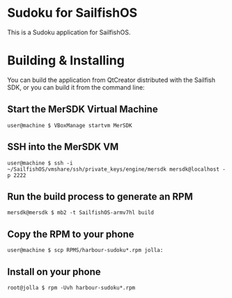 # Sudoku for SailfishOS

This is a Sudoku application for SailfishOS.

# Building & Installing

You can build the application from QtCreator distributed with the Sailfish SDK, or you can build it
from the command line:

## Start the MerSDK Virtual Machine

    user@machine $ VBoxManage startvm MerSDK

## SSH into the MerSDK VM

    user@machine $ ssh -i ~/SailfishOS/vmshare/ssh/private_keys/engine/mersdk mersdk@localhost -p 2222

## Run the build process to generate an RPM

    mersdk@mersdk $ mb2 -t SailfishOS-armv7hl build

## Copy the RPM to your phone

    user@machine $ scp RPMS/harbour-sudoku*.rpm jolla:

## Install on your phone

    root@jolla $ rpm -Uvh harbour-sudoku*.rpm
